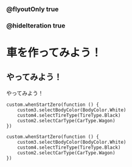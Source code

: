 ### @flyoutOnly true
### @hideIteration true

# 車を作ってみよう！

## やってみよう！

やってみよう！

```ghost
custom.whenStartZero(function () {
    custom3.selectBodyColor(BodyColor.White)
    custom4.selectTireType(TireType.Black)
    custom2.selectCarType(CarType.Wagon)
})
```

```template
custom.whenStartZero(function () {
    custom3.selectBodyColor(BodyColor.White)
    custom4.selectTireType(TireType.Black)
    custom2.selectCarType(CarType.Wagon)
})
```